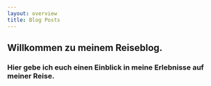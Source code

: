 ```yaml
---
layout: overview
title: Blog Posts
---
```


## Willkommen zu meinem Reiseblog.
### Hier gebe ich euch einen Einblick in meine Erlebnisse auf meiner Reise.

